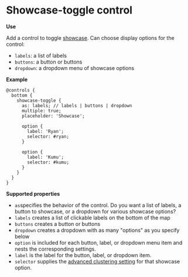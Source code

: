 # Showcase-toggle control

**Use**

Add a control to toggle [showcase](../advanced-settings.md#showcasing). Can choose display options for the control:
* `labels`: a list of labels
* `buttons`: a button or buttons
* `dropdown`: a dropdown menu of showcase options

**Example**

```
@controls {
  bottom {
    showcase-toggle {
      as: labels; // labels | buttons | dropdown
      multiple: true;
      placeholder: 'Showcase';

      option {
        label: 'Ryan';
        selector: #ryan;
      }

      option {
        label: 'Kumu';
        selector: #kumu;
      }
    }
  }
}

```

**Supported properties**

* `as`specifies the behavior of the control. Do you want a list of labels, a button to showcase, or a dropdown for various showcase options?
 * `labels` creates a list of clickable labels on the bottom of the map
 * `buttons` creates a button or buttons
 * `dropdown` creates a dropdown with as many "options" as you specify below
* `option` is included for each button, label, or dropdown menu item and nests the corresponding settings.
 *  `label` is the label for the button, label, or dropdown item.
 * `selector` supplies the [advanced clustering setting](../clustering.md#advanced-clustering) for that showcase option.
